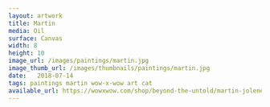 ```yaml
---
layout: artwork
title: Martin
media: Oil
surface: Canvas
width: 8
height: 10
image_url: /images/paintings/martin.jpg
image_thumb_url: /images/thumbnails/paintings/martin.jpg
date:   2018-07-14
tags: paintings martin wow-x-wow art cat
available_url: https://wowxwow.com/shop/beyond-the-untold/martin-jolene-lai
---
```

